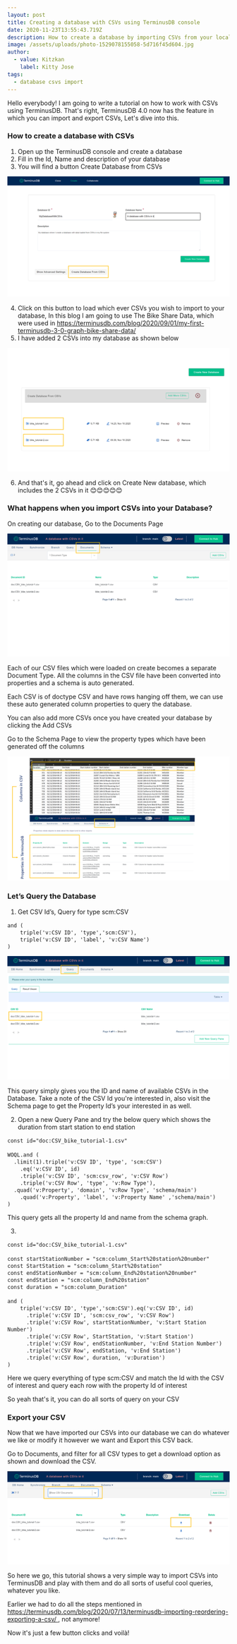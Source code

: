 ```yaml
---
layout: post
title: Creating a database with CSVs using TerminusDB console
date: 2020-11-23T13:55:43.719Z
description: How to create a database by importing CSVs from your local file system
image: /assets/uploads/photo-1529078155058-5d716f45d604.jpg
author:
  - value: Kitzkan
    label: Kitty Jose
tags:
  - database csvs import
---
```

Hello everybody! I am going to write a tutorial on how to work with CSVs using TerminusDB. That's right, TerminusDB 4.0 now has the feature in which you can import and export CSVs, Let's dive into this.



### How to create a database with CSVs



1. Open up the TerminusDB console and create a database
2. Fill in the Id, Name and description of your database
3. You will find a button Create Database from CSVs

![](/assets/uploads/1-createdb.png "create database ")

4. Click on this button to load which ever CSVs you wish to import to your database, In this blog I am going to use The Bike Share Data, which were used in[](https://terminusdb.com/blog/2020/09/01/my-first-terminusdb-3-0-graph-bike-share-data/) <https://terminusdb.com/blog/2020/09/01/my-first-terminusdb-3-0-graph-bike-share-data/>
5. I have added 2 CSVs into my database as shown below

![](/assets/uploads/2-createdbwithcsvpreview.png)

6. And that's it, go ahead and click on Create New database, which includes the 2 CSVs in it 😊😊😊😊😊



### **What happens when you import CSVs into your Database?**



On creating our database, Go to the Documents Page

![](/assets/uploads/2-dbdocumentpage.png)

Each of our CSV files which were loaded on create becomes a separate Document Type. All the columns in the CSV file have been converted into properties and a schema is auto generated.

Each CSV is of doctype CSV and have rows hanging off them, we can use these auto generated column properties to query the database.

You can also add more CSVs once you have created your database by clicking the Add CSVs

Go to the Schema Page to view the property types which have been generated off the columns

![](/assets/uploads/3-trasnformcsvtoproperties.png)

### Let’s Query the Database



1. Get CSV Id’s, Query for type scm:CSV

```
and (
    triple('v:CSV ID', 'type','scm:CSV'),
    triple('v:CSV ID', 'label', 'v:CSV Name')
)
```

![](/assets/uploads/4-querycsvid.png)

This query simply gives you the ID and name of available CSVs in the Database. Take a note of the CSV Id you're interested in, also visit the Schema page to get the Property Id’s your interested in as well.

2. Open a new Query Pane and try the below query which shows the duration from start station to end station

```
const id="doc:CSV_bike_tutorial-1.csv"

WOQL.and (
  .limit(1).triple('v:CSV ID', 'type', 'scm:CSV')
    .eq('v:CSV ID', id)
    .triple('v:CSV ID', 'scm:csv_row', 'v:CSV Row')
    .triple('v:CSV Row', 'type', 'v:Row Type'),
  .quad('v:Property', 'domain', 'v:Row Type', 'schema/main')
    .quad('v:Property', 'label', 'v:Property Name' ,'schema/main')
)
```

This query gets all the property Id and name from the schema graph.

3.

```
const id="doc:CSV_bike_tutorial-1.csv"

const startStationNumber = "scm:column_Start%20station%20number"
const StartStation = "scm:column_Start%20station"
const endStationNumber = "scm:column_End%20station%20number"
const endStation = "scm:column_End%20station"
const duration = "scm:column_Duration"

and (
	triple('v:CSV ID', 'type','scm:CSV').eq('v:CSV ID', id)
      .triple('v:CSV ID', 'scm:csv_row', 'v:CSV Row')
      .triple('v:CSV Row', startStationNumber, 'v:Start Station Number')
      .triple('v:CSV Row', StartStation, 'v:Start Station')
      .triple('v:CSV Row', endStationNumber, 'v:End Station Number')
      .triple('v:CSV Row', endStation, 'v:End Station')
      .triple('v:CSV Row', duration, 'v:Duration')
)
```

Here we query everything of type scm:CSV and match the Id with the CSV of interest and query each row with the property Id of interest

So yeah that's it, you can do all sorts of query on your CSV



### Export your CSV



Now that we have imported our CSVs into our database we can do whatever we like or modify it however we want and Export this CSV back.

Go to Documents, and filter for all CSV types to get a download option as shown and download the CSV.

<!--StartFragment-->

![](/assets/uploads/5-export.png)

<!--EndFragment-->

So here we go, this tutorial shows a very simple way to import  CSVs into TerminusDB and play with them and do all sorts of useful cool queries, whatever you like.

Earlier we had to do all the steps mentioned in [https://terminusdb.com/blog/2020/07/13/terminusdb-importing-reordering-exporting-a-csv/ ](https://terminusdb.com/blog/2020/07/13/terminusdb-importing-reordering-exporting-a-csv/), not anymore!

Now it's just a few button clicks and voilà!